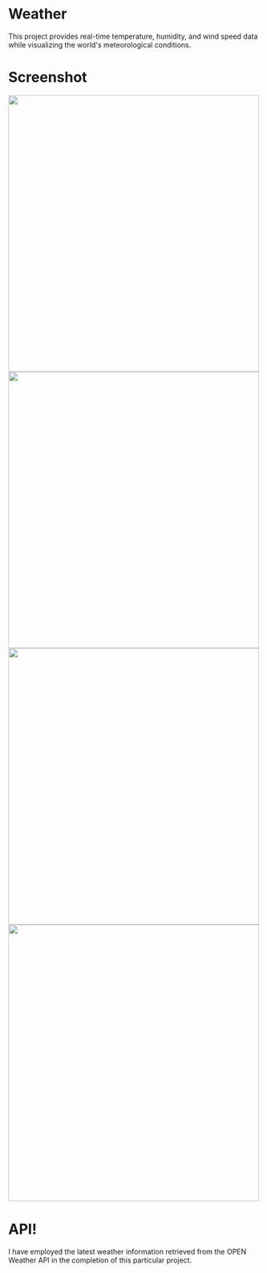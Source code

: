 
# Weather 

This project provides real-time temperature, humidity, and wind speed data while visualizing the world's meteorological conditions.

# Screenshot

<img src="https://github.com/user-attachments/assets/6695f1d6-291c-4b0c-805d-48402528b153" width="500" height="550">
<img src="https://github.com/user-attachments/assets/551df20c-80e4-4c34-8b21-34c5df29d6d4" width="500" height="550">
<img src="https://github.com/user-attachments/assets/af7ff1b3-bfdd-4cd9-8972-ab689e18ccb1" width="500" height="550">
<img src="https://github.com/user-attachments/assets/0f0720e6-d0fe-4f4c-8535-862f90083039" width="500" height="550">

# API!

I have employed the latest weather information retrieved from the OPEN Weather API in the completion of this particular project.



